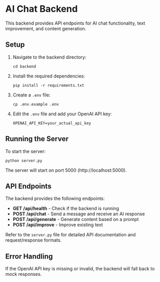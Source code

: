 # AI Chat Backend

This backend provides API endpoints for AI chat functionality, text improvement, and content generation.

## Setup

1. Navigate to the backend directory:
   ```
   cd backend
   ```

2. Install the required dependencies:
   ```
   pip install -r requirements.txt
   ```

3. Create a `.env` file:
   ```
   cp .env.example .env
   ```

4. Edit the `.env` file and add your OpenAI API key:
   ```
   OPENAI_API_KEY=your_actual_api_key
   ```

## Running the Server

To start the server:
```
python server.py
```

The server will start on port 5000 (http://localhost:5000).

## API Endpoints

The backend provides the following endpoints:

- **GET /api/health** - Check if the backend is running
- **POST /api/chat** - Send a message and receive an AI response
- **POST /api/generate** - Generate content based on a prompt
- **POST /api/improve** - Improve existing text

Refer to the `server.py` file for detailed API documentation and request/response formats.

## Error Handling

If the OpenAI API key is missing or invalid, the backend will fall back to mock responses. 